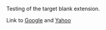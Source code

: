 Testing of the target blank extension.

Link to [Google](mailto:user@google.com) and [Yahoo](mailto:user@yahoo.com)
